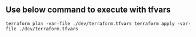 ## Use below command to execute with tfvars
` terraform plan -var-file ./dev/terraform.tfvars
terraform apply -var-file ./dev/terraform.tfvars `

